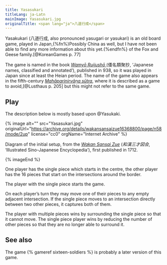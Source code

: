 ```yaml
---
title: Yasasukari
titleLang: ja-Latn
mainImage: Yasasukari.jpg
originalTitle: <span lang="ja">八道行成</span>
---
```


<span lang="ja-Latn" class="noun">Yasakukari</span> (<span lang="ja">八道行成</span>,
 also pronounced <span lang="ja-Latn">yasugari</span> or <span
lang="ja-Latn">yasukari</span>) is an old board game, played in
Japan,{%fn%}Possibly China as well, but I have not been able to find any more
information about this yet.{%endfn%} of the Fox and Geese family.[@KoreanGames
p. 77]

The game is named in the book <cite>[Wamyō Ruijushō
](https://en.wikipedia.org/wiki/Wamy%C5%8D_Ruijush%C5%8D)</cite> (<span
lang="ja">倭名類聚抄</span>, ‘Japanese names, classified and annotated’),
published in 938, so it was played in Japan since at least the <span
lang="ja-Latn" class="noun">Heian</span> period. The name of the game also
appears in the fifth-century [<cite>Mahāparinirvāṇa
sūtra</cite>](https://en.wikipedia.org/wiki/Mah%C4%81y%C4%81na_Mah%C4%81parinirv%C4%81%E1%B9%87a_S%C5%ABtra),
where it is described as a game to avoid,[@Lusthaus p. 205] but this might not
refer to the same game.

## Play

The description below is mostly based upon @Yasukaki.

{% image
    alt=""
    src="Yasasukari.jpg"
    originalUrl="https://archive.org/details/wakansansaizue16368800/page/n58/mode/2up"
    license="cc0"
    orgName="Internet Archive" %}

Diagram of the initial setup, from the [<cite lang="ja-Latn">Wakan Sansai
Zue</cite>](https://en.wikipedia.org/wiki/Wakan_Sansai_Zue) (<cite lang="ja">和漢三才図会</cite>,
 ‘Illustrated Sino-Japanese Encyclopedia’), first published in 1712.

{% imageEnd %}

One player has the single piece which starts in the centre, the other player has
the 16 pieces that start on the intersections around the border.

The player with the single piece starts the game.

On each player’s turn they may move one of their pieces to any empty adjacent
intersection. If the single piece moves to an intersection directly between two
other pieces, it captures both of them.

The player with multiple pieces wins by surrounding the single piece so that it
cannot move. The single piece player wins by reducing the number of other pieces
so that they are no longer able to surround it.

## See also

The game {% gameref sixteen-soldiers %} is probably a later version of this
game.
